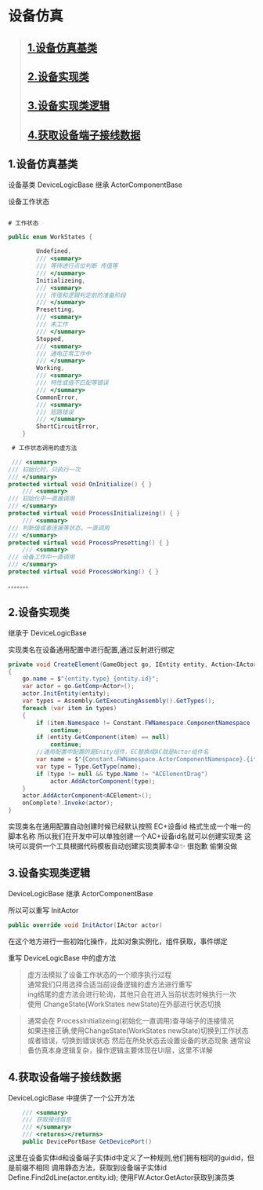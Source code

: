# 设备仿真

> ## [1.设备仿真基类](#1设备仿真基类)
> ## [2.设备实现类](#2设备实现类)
> ## [3.设备实现类逻辑](#3设备实现类逻辑)
> ## [4.获取设备端子接线数据](#4获取设备端子接线数据)




## 1.设备仿真基类

设备基类  DeviceLogicBase 继承 ActorComponentBase

设备工作状态

```csharp

# 工作状态

public enum WorkStates {

        Undefined,
        /// <summary>
        /// 等待进行点位判断 传值等
        /// </summary>
        Initializeing,
        /// <summary>
        /// 传值和逻辑判定前的准备阶段
        /// </summary>
        Presetting,
        /// <summary>
        /// 未工作
        /// </summary>
        Stopped,
        /// <summary>
        /// 通电正常工作中
        /// </summary>
        Working,
        /// <summary>
        /// 特性或值不匹配等错误
        /// </summary>
        CommonError,
        /// <summary>
        /// 短路错误
        /// </summary>
        ShortCircuitError,
    }

 # 工作状态调用的虚方法

 /// <summary>
/// 初始化时，只执行一次
/// </summary>
protected virtual void OnInitialize() { }
    /// <summary>
/// 初始化中一直接调用
/// </summary>
protected virtual void ProcessInitializeing() { }
    /// <summary>
/// 判断值或者连接等状态，一直调用
/// </summary>
protected virtual void ProcessPresetting() { }
    /// <summary>
/// 设备工作中一直调用
/// </summary>
protected virtual void ProcessWorking() { }

。。。。。。。

```
## 2.设备实现类

继承于 DeviceLogicBase

实现类名在设备通用配置中进行配置,通过反射进行绑定


```cs
private void CreateElement(GameObject go, IEntity entity, Action<IActor> onComplete)
{
    go.name = $"{entity.type}_{entity.id}";
    var actor = go.GetComp<Actor>();
    actor.InitEntity(entity);
    var types = Assembly.GetExecutingAssembly().GetTypes();
    foreach (var item in types)
    {
        if (item.Namespace != Constant.FWNamespace.ComponentNamespace || item.GetInterface(nameof(IComponent)) == null)
            continue;
        if (entity.GetComponent(item) == null)
            continue;
        //通用配置中配置的是Enity组件，EC替换成AC就是Actor组件名
        var name = $"{Constant.FWNamespace.ActorComponentNamespace}.{item.Name.Replace("EC", "AC")}";
        var type = Type.GetType(name);
        if (type != null && type.Name != "ACElementDrag")
            actor.AddActorComponent(type);
    }
    actor.AddActorComponent<ACElement>();
    onComplete?.Invoke(actor);
}

```

实现类名在通用配置自动创建时候已经默认按照 EC+设备id 格式生成一个唯一的脚本名称
所以我们在开发中可以单独创建一个AC+设备id名就可以创建实现类
这块可以提供一个工具根据代码模板自动创建实现类脚本😜✨  很抱歉 偷懒没做

## 3.设备实现类逻辑

DeviceLogicBase 继承 ActorComponentBase

所以可以重写 InitActor

```cs
public override void InitActor(IActor actor)
```
在这个地方进行一些初始化操作，比如对象实例化，组件获取，事件绑定

重写 DeviceLogicBase 中的虚方法  
> 虚方法模拟了设备工作状态的一个顺序执行过程  
> 通常我们只用选择合适当前设备逻辑的虚方法进行重写  
> ing结尾的虚方法会进行轮询，其他只会在进入当前状态时候执行一次  
> 使用 ChangeState(WorkStates newState)在外部进行状态切换  

> 通常会在 ProcessInitializeing(初始化一直调用)查寻端子的连接情况  
> 如果连接正确,使用ChangeState(WorkStates newState)切换到工作状态
> 或者错误，切换到错误状态
> 然后在所处状态去设置设备的状态现象
> 通常设备仿真本身逻辑复杂，操作逻辑主要体现在UI层，这里不详解



## 4.获取设备端子接线数据

DeviceLogicBase 中提供了一个公开方法

```cs
    /// <summary>
    /// 获取接线信息
    /// </summary>
    /// <returns></returns>
    public DevicePortBase GetDevicePort()
```
这里在设备实体id和设备端子实体id中定义了一种规则,他们拥有相同的guidid，但是前缀不相同
调用静态方法，获取到设备端子实体id
Define.Find2dLine(actor.entity.id);
使用FW.Actor.GetActor获取到演员类


